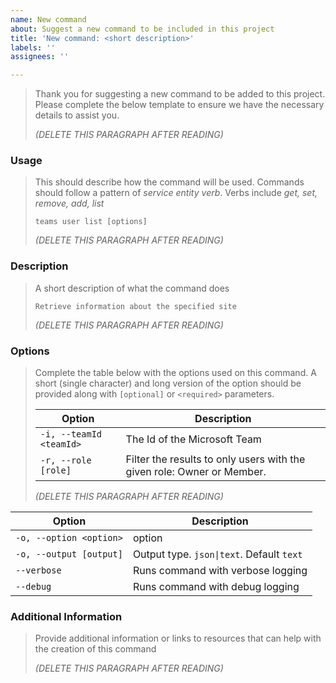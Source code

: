 ```yaml
---
name: New command
about: Suggest a new command to be included in this project
title: 'New command: <short description>'
labels: ''
assignees: ''

---
```


> Thank you for suggesting a new command to be added to this project. Please complete the below template to ensure we have the necessary details to assist you.
>
> _(DELETE THIS PARAGRAPH AFTER READING)_
>

### Usage

> This should describe how the command will be used. Commands should follow a pattern of *service* *entity* *verb*. Verbs include *get, set, remove, add, list*
> 
> `teams user list [options]`
> 
> _(DELETE THIS PARAGRAPH AFTER READING)_

### Description

> A short description of what the command does
>
> `Retrieve information about the specified site`
>
> _(DELETE THIS PARAGRAPH AFTER READING)_

### Options

> Complete the table below with the options used on this command. A short (single character) and long version of the option should be provided along with `[optional]` or `<required>` parameters.
>
> Option | Description  
> -- | --
> `-i, --teamId <teamId>` | The Id of the Microsoft Team
> `-r, --role [role]` | Filter the results to only users with the given role: Owner or Member.
>
> _(DELETE THIS PARAGRAPH AFTER READING)_

| Option                  | Description                               |
| ----------------------- | ----------------------------------------- |
| `-o, --option <option>` | option                                    |
| `-o, --output [output]` | Output type. `json\|text`. Default `text` |
| `--verbose`             | Runs command with verbose logging         |
| `--debug`               | Runs command with debug logging           |

### Additional Information

> Provide additional information or links to resources that can help with the creation of this command
>
> _(DELETE THIS PARAGRAPH AFTER READING)_
>